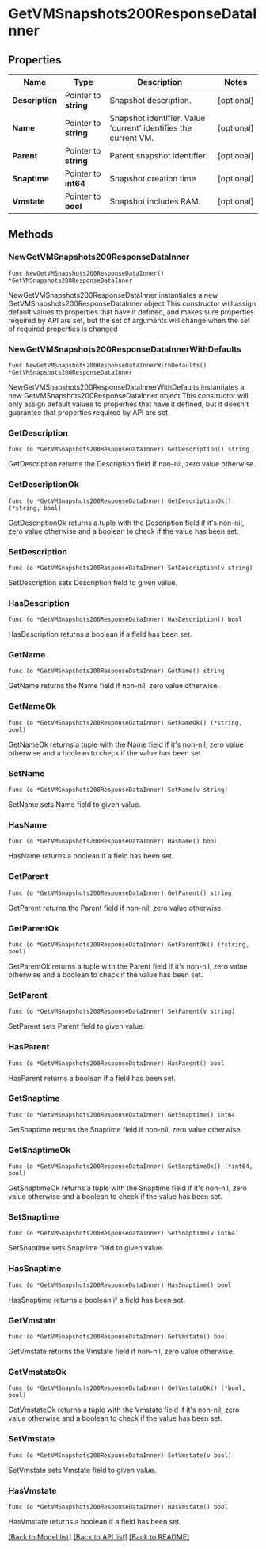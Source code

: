 # GetVMSnapshots200ResponseDataInner

## Properties

Name | Type | Description | Notes
------------ | ------------- | ------------- | -------------
**Description** | Pointer to **string** | Snapshot description. | [optional] 
**Name** | Pointer to **string** | Snapshot identifier. Value &#39;current&#39; identifies the current VM. | [optional] 
**Parent** | Pointer to **string** | Parent snapshot identifier. | [optional] 
**Snaptime** | Pointer to **int64** | Snapshot creation time | [optional] 
**Vmstate** | Pointer to **bool** | Snapshot includes RAM. | [optional] 

## Methods

### NewGetVMSnapshots200ResponseDataInner

`func NewGetVMSnapshots200ResponseDataInner() *GetVMSnapshots200ResponseDataInner`

NewGetVMSnapshots200ResponseDataInner instantiates a new GetVMSnapshots200ResponseDataInner object
This constructor will assign default values to properties that have it defined,
and makes sure properties required by API are set, but the set of arguments
will change when the set of required properties is changed

### NewGetVMSnapshots200ResponseDataInnerWithDefaults

`func NewGetVMSnapshots200ResponseDataInnerWithDefaults() *GetVMSnapshots200ResponseDataInner`

NewGetVMSnapshots200ResponseDataInnerWithDefaults instantiates a new GetVMSnapshots200ResponseDataInner object
This constructor will only assign default values to properties that have it defined,
but it doesn't guarantee that properties required by API are set

### GetDescription

`func (o *GetVMSnapshots200ResponseDataInner) GetDescription() string`

GetDescription returns the Description field if non-nil, zero value otherwise.

### GetDescriptionOk

`func (o *GetVMSnapshots200ResponseDataInner) GetDescriptionOk() (*string, bool)`

GetDescriptionOk returns a tuple with the Description field if it's non-nil, zero value otherwise
and a boolean to check if the value has been set.

### SetDescription

`func (o *GetVMSnapshots200ResponseDataInner) SetDescription(v string)`

SetDescription sets Description field to given value.

### HasDescription

`func (o *GetVMSnapshots200ResponseDataInner) HasDescription() bool`

HasDescription returns a boolean if a field has been set.

### GetName

`func (o *GetVMSnapshots200ResponseDataInner) GetName() string`

GetName returns the Name field if non-nil, zero value otherwise.

### GetNameOk

`func (o *GetVMSnapshots200ResponseDataInner) GetNameOk() (*string, bool)`

GetNameOk returns a tuple with the Name field if it's non-nil, zero value otherwise
and a boolean to check if the value has been set.

### SetName

`func (o *GetVMSnapshots200ResponseDataInner) SetName(v string)`

SetName sets Name field to given value.

### HasName

`func (o *GetVMSnapshots200ResponseDataInner) HasName() bool`

HasName returns a boolean if a field has been set.

### GetParent

`func (o *GetVMSnapshots200ResponseDataInner) GetParent() string`

GetParent returns the Parent field if non-nil, zero value otherwise.

### GetParentOk

`func (o *GetVMSnapshots200ResponseDataInner) GetParentOk() (*string, bool)`

GetParentOk returns a tuple with the Parent field if it's non-nil, zero value otherwise
and a boolean to check if the value has been set.

### SetParent

`func (o *GetVMSnapshots200ResponseDataInner) SetParent(v string)`

SetParent sets Parent field to given value.

### HasParent

`func (o *GetVMSnapshots200ResponseDataInner) HasParent() bool`

HasParent returns a boolean if a field has been set.

### GetSnaptime

`func (o *GetVMSnapshots200ResponseDataInner) GetSnaptime() int64`

GetSnaptime returns the Snaptime field if non-nil, zero value otherwise.

### GetSnaptimeOk

`func (o *GetVMSnapshots200ResponseDataInner) GetSnaptimeOk() (*int64, bool)`

GetSnaptimeOk returns a tuple with the Snaptime field if it's non-nil, zero value otherwise
and a boolean to check if the value has been set.

### SetSnaptime

`func (o *GetVMSnapshots200ResponseDataInner) SetSnaptime(v int64)`

SetSnaptime sets Snaptime field to given value.

### HasSnaptime

`func (o *GetVMSnapshots200ResponseDataInner) HasSnaptime() bool`

HasSnaptime returns a boolean if a field has been set.

### GetVmstate

`func (o *GetVMSnapshots200ResponseDataInner) GetVmstate() bool`

GetVmstate returns the Vmstate field if non-nil, zero value otherwise.

### GetVmstateOk

`func (o *GetVMSnapshots200ResponseDataInner) GetVmstateOk() (*bool, bool)`

GetVmstateOk returns a tuple with the Vmstate field if it's non-nil, zero value otherwise
and a boolean to check if the value has been set.

### SetVmstate

`func (o *GetVMSnapshots200ResponseDataInner) SetVmstate(v bool)`

SetVmstate sets Vmstate field to given value.

### HasVmstate

`func (o *GetVMSnapshots200ResponseDataInner) HasVmstate() bool`

HasVmstate returns a boolean if a field has been set.


[[Back to Model list]](../README.md#documentation-for-models) [[Back to API list]](../README.md#documentation-for-api-endpoints) [[Back to README]](../README.md)


